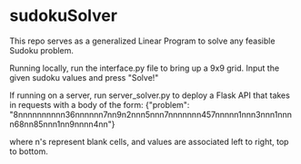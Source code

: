 # sudokuSolver
This repo serves as a generalized Linear Program to solve any feasible Sudoku problem. 

Running locally, run the interface.py file to bring up a 9x9 grid. Input the given sudoku values and press "Solve!"

If running on a server, run server_solver.py to deploy a Flask API that takes in requests with a body of the form:
{"problem": "8nnnnnnnnnn36nnnnnn7nn9n2nnn5nnn7nnnnnnn457nnnnn1nnn3nnn1nnnn68nn85nnn1nn9nnnn4nn"}

where n's represent blank cells, and values are associated left to right, top to bottom.
